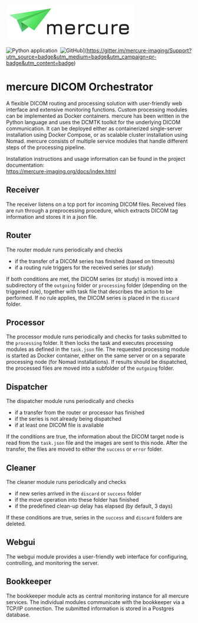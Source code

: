 
![mercure](mercure.png)

![Python application](https://github.com/mercure-imaging/mercure/workflows/Python%20application/badge.svg)&nbsp; 
![GitHub](https://badges.gitter.im/mercure-imaging/Support.svg)](https://gitter.im/mercure-imaging/Support?utm_source=badge&utm_medium=badge&utm_campaign=pr-badge&utm_content=badge)


# mercure DICOM Orchestrator

A flexible DICOM routing and processing solution with user-friendly web interface and extensive monitoring functions. Custom processing modules can be implemented as Docker containers. mercure has been written in the Python language and uses the DCMTK toolkit for the underlying DICOM communication. It can be deployed either as containerized single-server installation using Docker Compose, or as scalable cluster installation using Nomad. mercure consists of multiple service modules that handle different steps of the processing pipeline.

Installation instructions and usage information can be found in the project documentation:  
https://mercure-imaging.org/docs/index.html


## Receiver
The receiver listens on a tcp port for incoming DICOM files. Received files are run through
a preprocessing procedure, which extracts DICOM tag information and stores it in a json file.

## Router
The router module runs periodically and checks 
* if the transfer of a DICOM series has finished (based on timeouts)
* if a routing rule triggers for the received series (or study)

If both conditions are met, the DICOM series (or study) is moved into a subdirectory of the `outgoing` folder or 
`processing` folder (depending on the triggered rule), together with task file that describes the action to be performed. 
If no rule applies, the DICOM series is placed in the `discard` folder.

## Processor
The processor module runs periodically and checks for tasks submitted to the `processing` folder. It then locks the task and executes processing modules as defined in the `task.json` file. The requested processing module is started as Docker container, either on the same server or on a separate processing node (for Nomad installations). If results should be dispatched, the processed files are moved into a subfolder of the `outgoing` folder.

## Dispatcher
The dispatcher module runs periodically and checks
* if a transfer from the router or processor has finished
* if the series is not already being dispatched
* if at least one DICOM file is available

If the conditions are true, the information about the DICOM target node is read from the 
`task.json` file and the images are sent to this node. After the transfer, the files
are moved to either the `success` or `error` folder.

## Cleaner
The cleaner module runs periodically and checks
* if new series arrived in the `discard` or `success` folder
* if the move operation into these folder has finished
* if the predefined clean-up delay has elapsed (by default, 3 days)

If these conditions are true, series in the `success` and `discard` folders are deleted.

## Webgui
The webgui module provides a user-friendly web interface for configuring, controlling, and 
monitoring the server.

## Bookkeeper
The bookkeeper module acts as central monitoring instance for all mercure services. The individual modules communicate with the bookkeeper via a TCP/IP connection. The submitted information is stored in a Postgres database.
